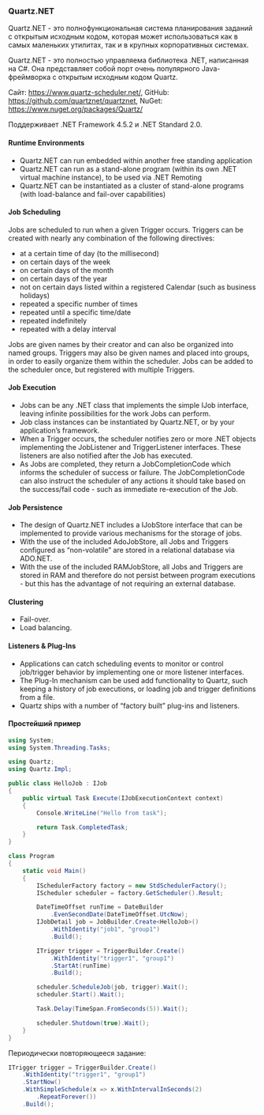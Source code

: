 ﻿### Quartz.NET

Quartz.NET - это полнофункциональная система планирования заданий с открытым исходным кодом, которая может использоваться как в самых маленьких утилитах, так и в крупных корпоративных системах.

Quartz.NET - это полностью управляема библиотека .NET, написанная на C#. Она представляет собой порт очень популярного Java-фреймворка с открытым исходным кодом Quartz.

Сайт: https://www.quartz-scheduler.net/, GitHub: https://github.com/quartznet/quartznet, NuGet: https://www.nuget.org/packages/Quartz/

Поддерживает .NET Framework 4.5.2 и .NET Standard 2.0.

#### Runtime Environments

* Quartz.NET can run embedded within another free standing application
* Quartz.NET can run as a stand-alone program (within its own .NET virtual machine instance), to be used via .NET Remoting
* Quartz.NET can be instantiated as a cluster of stand-alone programs (with load-balance and fail-over capabilities)

#### Job Scheduling

Jobs are scheduled to run when a given Trigger occurs. Triggers can be created with nearly any combination of the following directives:

* at a certain time of day (to the millisecond)
* on certain days of the week
* on certain days of the month
* on certain days of the year
* not on certain days listed within a registered Calendar (such as business holidays)
* repeated a specific number of times
* repeated until a specific time/date
* repeated indefinitely
* repeated with a delay interval

Jobs are given names by their creator and can also be organized into named groups. Triggers may also be given names and placed into groups, in order to easily organize them within the scheduler. Jobs can be added to the scheduler once, but registered with multiple Triggers.

#### Job Execution

* Jobs can be any .NET class that implements the simple IJob interface, leaving infinite possibilities for the work Jobs can perform.
* Job class instances can be instantiated by Quartz.NET, or by your application’s framework.
* When a Trigger occurs, the scheduler notifies zero or more .NET objects implementing the JobListener and TriggerListener interfaces.	These listeners are also notified after the Job has executed.
* As Jobs are completed, they return a JobCompletionCode which informs the scheduler of success or failure. The JobCompletionCode can also instruct the scheduler of any actions it should take based on the success/fail code - such as immediate re-execution of the Job.

#### Job Persistence

* The design of Quartz.NET includes a IJobStore interface that can be implemented to provide various mechanisms for the storage of jobs.
* With the use of the included AdoJobStore, all Jobs and Triggers configured as “non-volatile” are stored in a relational database via ADO.NET.
* With the use of the included RAMJobStore, all Jobs and Triggers are stored in RAM and therefore do not persist between program executions - but this has the advantage of not requiring an external database.

#### Clustering

* Fail-over.
* Load balancing.

#### Listeners & Plug-Ins

* Applications can catch scheduling events to monitor or control job/trigger behavior by implementing one or more listener interfaces.
* The Plug-In mechanism can be used add functionality to Quartz, such keeping a history of job executions, or loading job and trigger definitions from a file.
* Quartz ships with a number of “factory built” plug-ins and listeners.

#### Простейший пример

```csharp
using System;
using System.Threading.Tasks;

using Quartz;
using Quartz.Impl;

public class HelloJob : IJob
{
    public virtual Task Execute(IJobExecutionContext context)
    {
        Console.WriteLine("Hello from task");

        return Task.CompletedTask;
    }
}

class Program
{
    static void Main()
    {
        ISchedulerFactory factory = new StdSchedulerFactory();
        IScheduler scheduler = factory.GetScheduler().Result;

        DateTimeOffset runTime = DateBuilder
            .EvenSecondDate(DateTimeOffset.UtcNow);
        IJobDetail job = JobBuilder.Create<HelloJob>()
            .WithIdentity("job1", "group1")
            .Build();

        ITrigger trigger = TriggerBuilder.Create()
            .WithIdentity("trigger1", "group1")
            .StartAt(runTime)
            .Build();

        scheduler.ScheduleJob(job, trigger).Wait();
        scheduler.Start().Wait();

        Task.Delay(TimeSpan.FromSeconds(5)).Wait();

        scheduler.Shutdown(true).Wait();
    }
}
```

Периодически повторяющееся задание:

```csharp
ITrigger trigger = TriggerBuilder.Create()
    .WithIdentity("trigger1", "group1")
    .StartNow()
    .WithSimpleSchedule(x => x.WithIntervalInSeconds(2)
        .RepeatForever())
    .Build();
```

